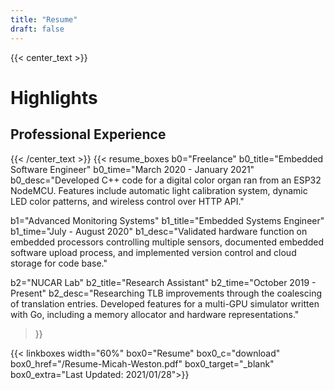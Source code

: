 ```yaml
---
title: "Resume"
draft: false
---
```

{{< center_text >}}
# Highlights
## Professional Experience
{{< /center_text >}} 
{{< resume_boxes 
b0="Freelance" b0_title="Embedded Software Engineer" b0_time="March 2020 - January 2021"
b0_desc="Developed C++ code for a digital color organ ran from an ESP32 NodeMCU. Features include automatic light calibration system, dynamic LED color patterns, and wireless control over HTTP API."

b1="Advanced Monitoring Systems" b1_title="Embedded Systems Engineer" b1_time="July - August 2020"
b1_desc="Validated hardware function on embedded processors controlling multiple sensors, documented embedded software upload process, and implemented version control and cloud storage for code base."

b2="NUCAR Lab" b2_title="Research Assistant" b2_time="October 2019 - Present"
b2_desc="Researching TLB improvements through the coalescing of translation entries. Developed features for a multi-GPU simulator written with Go, including a memory allocator and hardware representations."
 >}}

{{< linkboxes width="60%"
box0="Resume" box0_c="download" box0_href="/Resume-Micah-Weston.pdf" box0_target="_blank" 
box0_extra="Last Updated: 2021/01/28">}}